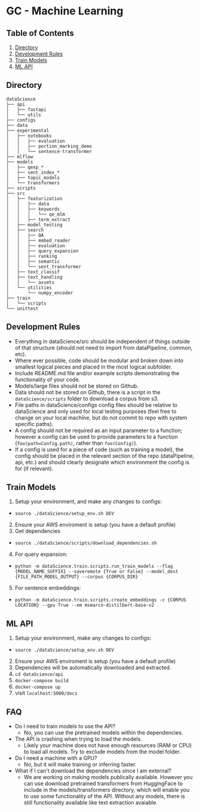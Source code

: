 # GC - Machine Learning
## Table of Contents
1. [Directory](##Directory)
2. [Development Rules](#Development-Rules)
3. [Train Models](#Train-Models)
4. [ML API](#ML-API)

## Directory
```
dataScience
├── api
│   ├── fastapi
│   └── utils
├── configs
├── data
├── experimental
│   ├── notebooks
│   │   ├── evaluation
│   │   ├── portion_marking_demo
│   │   └── sentence-transformer
├── mlflow
├── models
│   ├── qexp_*
│   ├── sent_index_*
│   ├── topic_models
│   └── transformers
├── scripts
├── src
│   ├── featurization
│   │   ├── data
│   │   ├── keywords
│   │   │   └── qe_mlm
│   │   ├── term_extract
│   ├── model_testing
│   ├── search
│   │   ├── QA
│   │   ├── embed_reader
│   │   ├── evaluation
│   │   ├── query_expansion
│   │   ├── ranking
│   │   ├── semantic
│   │   └── sent_transformer
│   ├── text_classif
│   ├── text_handling
│   │   └── assets
│   └── utilities
│       └── numpy_encoder
├── train
│   └── scripts
└── unittest
```

## Development Rules
- Everything in dataScience/src should be independent of things outside of that structure (should not need to import from dataPipeline, common, etc).
- Where ever possible, code should be modular and broken down into smallest logical pieces and placed in the most logical subfolder.
- Include README.md file and/or example scripts demonstrating the functionality of your code.
- Models/large files should not be stored on Github.
- Data should not be stored on Github, there is a script in the `dataScience/scripts` folder to download a corpus from s3.
- File paths in dataScience/configs config files should be relative to dataScience and only used for local testing purposes (feel free to change on your local machine, but do not commit to repo with system specific paths).
- A config should not be required as an input parameter to a function; however a config can be used to provide parameters to a function (`foo(path=Config.path)`, rather than `foo(Config)`).
- If a config is used for a piece of code (such as training a model), the config should be placed in the relevant section of the repo (dataPipeline, api, etc.) and should clearly designate which environment the config is for (if relevant).


## Train Models
1. Setup your environment, and make any changes to configs: 
- `source ./dataScience/setup_env.sh DEV`
2. Ensure your AWS enviroment is setup (you have a default profile)
3. Get dependencies
- `source ./dataScience/scripts/download_dependencies.sh`
4. For query expansion:
- `python -m dataScience.train.scripts.run_train_models --flag {MODEL_NAME_SUFFIX} --saveremote {True or False} --model_dest {FILE_PATH_MODEL_OUTPUT} --corpus {CORPUS_DIR}`
5. For sentence embeddings:
- `python -m dataScience.train.scripts.create_embeddings -c {CORPUS LOCATION} --gpu True --em msmarco-distilbert-base-v2`

## ML API
1. Setup your environment, make any changes to configs: 
- `source ./dataScience/setup_env.sh DEV`
2. Ensure your AWS enviroment is setup (you have a default profile)
3. Dependencies will be automatically downloaded and extracted.
4. `cd dataScience/api`
5. `docker-compose build`
6. `docker-compose up`
7. visit `localhost:5000/docs`

## FAQ
- Do I need to train models to use the API?
  - No, you can use the pretrained models within the dependencies. 
- The API is crashing when trying to load the models.
  - Likely your machine does not have enough resources (RAM or CPU) to load all models. Try to exclude models from the model folder.
- Do I need a machine with a GPU?
  - No, but it will make training or inferring faster.
- What if I can't download the dependencies since I am external?
  - We are working on making models publically available. However you can use download pretrained transformers from HuggingFace to include in the models/transformers directory, which will enable you to use some functionality of the API. Without any models, there is still functionality available like text extraction avaiable. 
